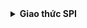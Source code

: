 <details><summary><b>Giao thức SPI</b></summary>
<p>

<details><summary><b>Lý thuyết</b></summary>
<p>

SPI (Serial Peripheral Interface) là một giao thức truyền thông nối tiếp thường được sử dụng trong các hệ thống nhúng để trao đổi dữ liệu giữa một vi điều khiển (master) và các thiết bị ngoại vi (slave) như cảm biến, bộ nhớ flash, màn hình LCD, và nhiều loại thiết bị khác.

<br>

SPI là một chuẩn giao tiếp đồng bộ truyền dữ liệu ở chế độ **song công (Full-Duplex)**, nghĩa là tại một thời điểm có thể xảy ra đồng thời quá trình truyền và nhận. Là giao tiếp đồng bộ, bất kỳ quá trình nào cũng đều được đồng bộ với xung clock sinh ra bởi thiết bị Master.

<br>

Tốc độ truyền thông cao: SPI cho phép truyền dữ liệu với tốc độ rất nhanh, thường đạt được tốc độ Mbps hoặc thậm chí hàng chục Mbps. Điều này rất hữu ích khi cần truyền dữ liệu nhanh và đáng tin cậy trong các ứng dụng như truyền thông không dây, điều khiển từ xa và truyền dữ liệu đa phương tiện.

</p>
</details>

<details><summary><b>Số dây giao tiếp</b></summary>
<p>

![image](https://github.com/user-attachments/assets/e6f8191b-7417-4586-847d-82a1075d00db)

SPI sử dụng 4 đường giao tiếp nên đôi khi còn được gọi là chuẩn truyền thông "4 dây":

- **SCK (Serial Clock)**: thiết bị Master tạo tín hiệu xung clock và cung cấp cho Slave. Xung này có chức năng giữ nhịp cho giao tiếp SPI. Mỗi nhịp trên chân SCK này sẽ báo 1 bit dữ liệu đến hoặc đi

<br>

- **MISO (Master in Slave out)**: tín hiệu tạo bởi thiết bị Slave và nhận bởi thiết bị Master. Đường MISO phải được kết nối giữa thiết bị Master và Slave.

<br>

- **MOSI (Master out Slave in)**: tín hiệu tạo bởi thiết bị Master và nhận bởi thiết bị Slave. Đường MOSI phải được kết nối giữa thiết bị Master và Slave.

<br>

- **SS (Slave Select) hay CS (Chip Select)**: chọn thiết bị Slave cụ thể để giao tiếp. Để chọn Slave giao tiếp thiết bị Master chủ động kéo đường SS tương ứng xuống mức 0 (Low). Chân SS (CS) của vi điều khiển (Master) có thể được người dùng tạo bằng cách cấu hình 1 chân GPIO bất kỳ chế độ Output.

</p>
</details>

<details><summary><b>Cách thức hoạt động</b></summary>
<p>

SPI cho phép 1 Master có thể giao tiếp với nhiều Slave, nghĩa là 1 MCU có thể giao tiếp với nhiều MCU, ngoại vi khác. 

<br>

Các Slave chỉ có thể có 1 chân SS (CS) để nhận tín hiệu chọn này. Tuy nhiên, Master thì sẽ có nhiều hơn 1 chân SS (CS) để chọn từng thiết bị muốn giao tiếp. 

![image](https://github.com/user-attachments/assets/433718c0-f51f-46f5-8d86-c0919250f72e)

Khung truyền SPI:

![image](https://github.com/user-attachments/assets/44def36f-d075-43ba-8a27-30eda1965dfa)

- Mỗi chip Master hay Slave đều có một thanh ghi dữ liệu 8 bits. Quá trình truyền/nhận giữa Master và Slave xảy ra đồng thời theo chu kỳ clock ở chân SCK, một byte dữ liệu được truyền theo cả 2 hướng.
- Quá trình trao đổi dữ liệu bắt đầu khi Master tạo 1 xung clock từ bộ tạo xung nhịp và kéo đường SS của Slave mà nó truyền dữ liệu xuống mức LOW (0).
- Mỗi xung clock, Master sẽ gửi đi 1 bit từ thanh ghi dịch (Shift Register) của nó đến thanh ghi dịch của Slave thông qua đường MISO. Như vậy, sau 8 chu kỳ clock thì hoàn tất việc truyền và nhận 1 byte dữ liệu.


</p>
</details>

<details><summary><b>Chế độ hoạt động</b></summary>
<p>

SPI có 4 chế độ hoạt động phụ thuộc vào cực của xung giữ (**Clock Polarity - CPOL**) và pha (**Phase - CPHA**).

<br>

**CPOL** dùng để chỉ trạng thái của chân SCK ở trạng thái nghỉ. Chân SCK giữ ở **mức cao** khi ``` CPOL = 1 ``` hoặc **mức thấp** khi ``` CPOL = 0```.

<br>

CPHA dùng để chỉ các mà dữ liệu được lấy mẫu theo xung. Dữ liệu sẽ được lấy ở **cạnh lên** của SCK khi ``` CPHA = 0 ``` hoặc **cạnh xuống** khi ``` CPHA = 1 ```.

![image](https://github.com/user-attachments/assets/36819112-5e39-4e84-8a11-ee04affe477a)

![image](https://github.com/user-attachments/assets/f2be3fa8-c80d-40de-b737-c7ffd12d07ab)


- Mode 0 (mặc định) – xung nhịp của đồng hồ ở mức thấp (CPOL = 0) và dữ liệu được lấy mẫu khi chuyển từ thấp sang cao (cạnh lên) (CPHA = 0).
- Mode 1 - xung nhịp của đồng hồ ở mức thấp (CPOL = 0) và dữ liệu được lấy mẫu khi chuyển từ cao sang thấp (cạnh xuống) (CPHA = 1).
- Mode 2 - xung nhịp của đồng hồ ở mức cao (CPOL = 1) và dữ liệu được lấy mẫu khi chuyển từ cao sang thấp (cạnh lên) (CPHA = 0).
- Mode 3 - xung nhịp của đồng hồ ở mức cao (CPOL = 1) và dữ liệu được lấy mẫu khi chuyển từ thấp sang cao (cạnh xuông) (CPHA = 1).

<br>

</p>
</details>

</p>
</details>
